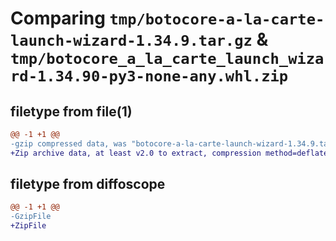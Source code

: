 # Comparing `tmp/botocore-a-la-carte-launch-wizard-1.34.9.tar.gz` & `tmp/botocore_a_la_carte_launch_wizard-1.34.90-py3-none-any.whl.zip`

## filetype from file(1)

```diff
@@ -1 +1 @@
-gzip compressed data, was "botocore-a-la-carte-launch-wizard-1.34.9.tar", last modified: Thu Dec 28 01:06:52 2023, max compression
+Zip archive data, at least v2.0 to extract, compression method=deflate
```

## filetype from diffoscope

```diff
@@ -1 +1 @@
-GzipFile
+ZipFile
```

